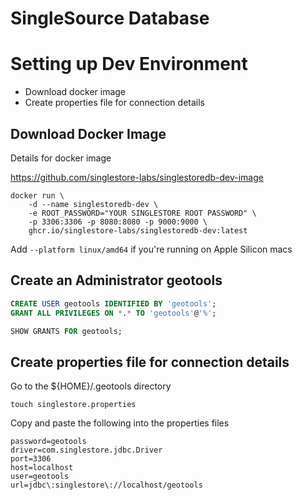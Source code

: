 SingleSource Database
=====================

Setting up Dev Environment
==========================

* Download docker image
* Create properties file for connection details

Download Docker Image
---------------------

Details for docker image

https://github.com/singlestore-labs/singlestoredb-dev-image

```shell
docker run \
    -d --name singlestoredb-dev \
    -e ROOT_PASSWORD="YOUR SINGLESTORE ROOT PASSWORD" \
    -p 3306:3306 -p 8080:8080 -p 9000:9000 \
    ghcr.io/singlestore-labs/singlestoredb-dev:latest
```
Add `--platform linux/amd64` if you're running on Apple Silicon macs

Create an Administrator geotools
--------------------------------

```sql
CREATE USER geotools IDENTIFIED BY 'geotools';
GRANT ALL PRIVILEGES ON *.* TO 'geotools'@'%';

SHOW GRANTS FOR geotools;
```


Create properties file for connection details
---------------------------------------------


Go to the ${HOME}/.geotools directory 

```shell
touch singlestore.properties
```

Copy and paste the following into the properties files

```
password=geotools
driver=com.singlestore.jdbc.Driver
port=3306
host=localhost
user=geotools
url=jdbc\:singlestore\://localhost/geotools
```